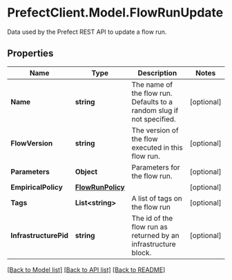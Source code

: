 # PrefectClient.Model.FlowRunUpdate
Data used by the Prefect REST API to update a flow run.

## Properties

Name | Type | Description | Notes
------------ | ------------- | ------------- | -------------
**Name** | **string** | The name of the flow run. Defaults to a random slug if not specified. | [optional] 
**FlowVersion** | **string** | The version of the flow executed in this flow run. | [optional] 
**Parameters** | **Object** | Parameters for the flow run. | [optional] 
**EmpiricalPolicy** | [**FlowRunPolicy**](FlowRunPolicy.md) |  | [optional] 
**Tags** | **List&lt;string&gt;** | A list of tags on the flow run | [optional] 
**InfrastructurePid** | **string** | The id of the flow run as returned by an infrastructure block. | [optional] 

[[Back to Model list]](../README.md#documentation-for-models) [[Back to API list]](../README.md#documentation-for-api-endpoints) [[Back to README]](../README.md)

